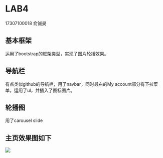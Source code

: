 # LAB4

17307100018    俞铖昊



## 基本框架

运用了bootstrap的框架类型，实现了图片轮播效果。

## 导航栏

有点类似github的导航栏，用了navbar，同时最右的My account部分有下拉菜单，运用了ul，并插入了图标图片。

## 轮播图

用了carousel slide

## 主页效果图如下

![](\images\sample.JPG)
